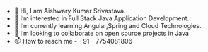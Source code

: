 - 👋 Hi, I am Aishwary Kumar Srivastava.
- 👀 I’m interested in Full Stack Java Application Development.
- 🌱 I’m currently learning Angular,Spring and Cloud Technologies.
- 💞️ I’m looking to collaborate on open source projects in Java
- 📫 How to reach me - +91 - 7754081806

<!---
aishwary24/aishwary24 is a ✨ special ✨ repository because its `README.md` (this file) appears on your GitHub profile.
You can click the Preview link to take a look at your changes.
--->

